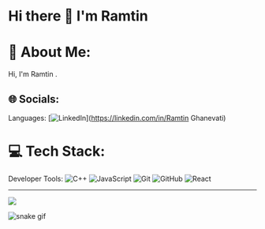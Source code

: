 # Hi there 👋 I'm Ramtin

# 💫 About Me:
Hi, I'm Ramtin . 


## 🌐 Socials:
Languages: [![LinkedIn](https://img.shields.io/badge/LinkedIn-%230077B5.svg?logo=linkedin&logoColor=white)](https://linkedin.com/in/Ramtin Ghanevati) 

# 💻 Tech Stack:
Developer Tools: ![C++](https://img.shields.io/badge/c++-%2300599C.svg?style=for-the-badge&logo=c%2B%2B&logoColor=white) ![JavaScript](https://img.shields.io/badge/javascript-%23323330.svg?style=for-the-badge&logo=javascript&logoColor=%23F7DF1E) ![Git](https://img.shields.io/badge/git-%23F05033.svg?style=for-the-badge&logo=git&logoColor=white) ![GitHub](https://img.shields.io/badge/github-%23121011.svg?style=for-the-badge&logo=github&logoColor=white)
![React](https://img.shields.io/badge/-ReactJs-61DAFB?logo=react&logoColor=white&style=for-the-badge)

---
[![](https://visitcount.itsvg.in/api?id=Ramttn&icon=0&color=0)](https://visitcount.itsvg.in)

![snake gif](https://github.com/YOUR_USERNAME/YOUR_USERNAME/blob/output/github-snake-dark.svg)
<!-- Proudly created with GPRM ( https://gprm.itsvg.in ) -->
